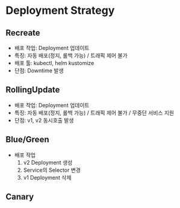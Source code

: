 # Deployment Strategy


## Recreate
- 배포 작업: Deployment 업데이트 
- 특징: 자동 배포(정지, 롤백 가능) / 트래픽 제어 불가
- 배포 툴: kubectl, helm kustomize
- 단점: Downtime 발생


## RollingUpdate
- 배포 작업: Deployment 업데이트
- 특징: 자동 배포(정지, 롤백 가능) / 트래픽 제어 불가 / 무중단 서비스 지원
- 단점: v1, v2 동시호출 발생

## Blue/Green
- 배포 작업
  1) v2 Deployment 생성
  2) Service의 Selector 변경
  3) v1 Deployment 삭제
 
## Canary

